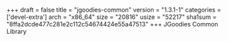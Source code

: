 +++
draft = false
title = "jgoodies-common"
version = "1.3.1-1"
categories = ['devel-extra']
arch = "x86_64"
size = "20816"
usize = "52217"
sha1sum = "8ffa2dcde477c281e2c112c54674424e55a47513"
+++
JGoodies Common Library